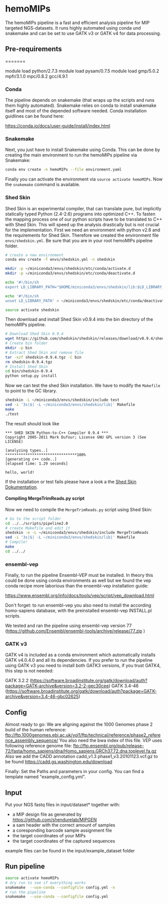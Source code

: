 # hemoMIPs

The hemoMIPs pipeline is a fast and efficient analysis pipeline for MIP targeted NGS-datasets. It runs highly automated using conda und snakemake and can be set to use GATK v3 or GATK v4 for data processing.

## Pre-requirements
=======

module load python/2.7.3
module load pysam/0.7.5
module load gmp/5.0.2 mpfr/3.1.0 mpc/0.8.2 gcc/4.9.1


### Conda

The pipeline depends on snakemake (that wraps up the scripts and runs them highly automated). Snakemake relies on conda to install snakemake itself and most of the depended software needed. Conda installation guidlines can be found here:

https://conda.io/docs/user-guide/install/index.html

### Snakemake

Next, you just have to install Snakemake using Conda. This can be done by creating the main environment to run the hemoMIPs pipeline via Snakemake:

```bash
conda env create -n hemoMIPs --file environment.yaml
```

Finally you can activate the environment via `source activate hemoMIPs`. Now the `snakemake` command is available.

### Shed Skin

Shed Skin is an experimental compiler, that can translate pure, but implicitly statically typed Python (2.4-2.6) programs into optimized C++. To fasten the mapping process one of our python scripts have to be translated to C++ with Shed Skin.
This will speed up the analysis drastically but is not crucial for the implementation.
First we need an environment with python v2.6 and the requirements for Shed Skin. Therefore we created the environment file `envs/shedskin.yml`. Be sure that you are in your root hemoMIPs pipeline folder.

```bash
# create a new environment
conda env create -f envs/shedskin.yml -n shedskin

mkdir -p ~/miniconda3/envs/shedskin/etc/conda/activate.d
mkdir -p ~/miniconda3/envs/shedskin/etc/conda/deactivate.d

echo '#!/bin/sh
export LD_LIBRARY_PATH="$HOME/miniconda3/envs/shedskin/lib:$LD_LIBRARY_PATH"' > ~/miniconda3/envs/shedskin/etc/conda/activate.d/env_vars.sh

echo '#!/bin/sh
unset LD_LIBRARY_PATH' > ~/miniconda3/envs/shedskin/etc/conda/deactivate.d/env_vars.sh

source activate shedskin
```
Then download and install Shed Skin v0.9.4 into the bin directory of the hemoMIPs pipeline.

```bash
# Download Shed Skin 0.9.4
wget https://github.com/shedskin/shedskin/releases/download/v0.9.4/shedskin-0.9.4.tgz
# Create bin folder
mkdir -p bin
# Extract Shed Skin and remove file
tar -xzf shedskin-0.9.4.tgz -C bin
rm shedskin-0.9.4.tgz
# Install Shed Skin
cd bin/shedskin-0.9.4
python setup.py install
```
Now we can test the shed Skin installation. We have to modify the `Makefile` to point to the GC library.
```bash
shedskin -L ~/miniconda3/envs/shedskin/include test
sed -i '3s|$| -L ~/miniconda3/envs/shedskin/lib|' Makefile
make
./test
```
The result should look like
```
*** SHED SKIN Python-to-C++ Compiler 0.9.4 ***
Copyright 2005-2011 Mark Dufour; License GNU GPL version 3 (See LICENSE)

[analyzing types..]
********************************100%
[generating c++ code..]
[elapsed time: 1.29 seconds]

hello, world!
```
If the installation or test fails please have a look a the [Shed Skin Dokumentation](https://shedskin.readthedocs.io/en/latest/).

#### Compiling MergeTrimReads.py script

Now we need to compile the `MergeTrimReads.py` script using Shed Skin:

```bash
# Go to the script folder
cd ../../scripts/pipeline2.0
# create Makefile and edit it
shedskin -e -L ~/miniconda3/envs/shedskin/include MergeTrimReads
sed -i '3s|$| -L ~/miniconda3/envs/shedskin/lib|' Makefile
# Compile!
make
cd ../../
```

### ensembl-vep

Finally, to run the pipeline Ensembl-VEP must be installed. In theory this could be done using conda environments as well but we found the vep conda recipe more laborious than the ensembl-vep installation guide:

https://www.ensembl.org/info/docs/tools/vep/script/vep_download.html

Don't forget: to run ensembl-vep you also need to install the according homo-sapiens database, with the preinstalled ensembl-vep INSTALL.pl scripts.

We tested and ran the pipeline using ensembl-vep version 77 (https://github.com/Ensembl/ensembl-tools/archive/release/77.zip  )

### GATK v3

GATK v4 is included as a conda environment which automatically installs GATK v4.0.4.0 and all its dependencies.
If you prefer to run the pipeline using GATK v3 you need to install both GATK3 versions, if you trust GATK4, this step is not needed:

GATK 3.2.2 (https://software.broadinstitute.org/gatk/download/auth?package=GATK-archive&version=3.2-2-gec30cee)
GATK 3.4-46 (https://software.broadinstitute.org/gatk/download/auth?package=GATK-archive&version=3.4-46-gbc02625)


## Config

Almost ready to go:
We are aligning against the 1000 Genomes phase 2 build of the human reference: ftp://ftp.1000genomes.ebi.ac.uk/vol1/ftp/technical/reference/phase2_reference_assembly_sequence/
You also need the bwa index of this file.
VEP uses following reference genome file: ftp://ftp.ensembl.org/pub/release-72/fasta/homo_sapiens/dna/Homo_sapiens.GRCh37.72.dna.toplevel.fa.gz
Also we add the CADD annotation cadd_v1.3 phase1_v3.20101123.vcf.gz to be found https://cadd.gs.washington.edu/download

Finally: Set the Paths and parameters in your config. You can find a template named "example_config.yml".

## Input

Put your NGS fastq files in input/dataset* together with:
- a MIP design file as generated by https://github.com/shendurelab/MIPGEN
- a sam header with the correct amount of samples
- a coresponding barcode sample assignment file
- the target coordinates of your MIPs
- the target coordinates of the captured sequences

example files can be found in the input/example_dataset folder

## Run pipeline

```bash
source activate hemoMIPs
# dry run to see if everything works
snakemake  --use-conda --configfile config.yml -n
# run the pipeline
snakemake  --use-conda --configfile config.yml
```

